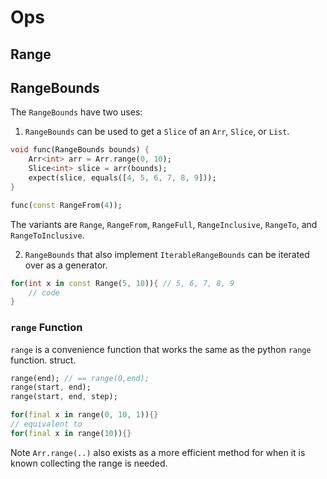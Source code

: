 # Ops

## Range

## RangeBounds

The `RangeBounds` have two uses:
1. `RangeBounds` can be used to get a `Slice` of an `Arr`, `Slice`, or `List`.
```dart
void func(RangeBounds bounds) {
    Arr<int> arr = Arr.range(0, 10);
    Slice<int> slice = arr(bounds);
    expect(slice, equals([4, 5, 6, 7, 8, 9]));
}

func(const RangeFrom(4));
```
The variants are `Range`, `RangeFrom`, `RangeFull`, `RangeInclusive`, `RangeTo`, and `RangeToInclusive`.

2. `RangeBounds` that also implement `IterableRangeBounds` can be iterated over as a generator.
```dart
for(int x in const Range(5, 10)){ // 5, 6, 7, 8, 9
    // code
}
```

### `range` Function

`range` is a convenience function that works the same as the python `range` function.
struct.
```dart
range(end); // == range(0,end);
range(start, end);
range(start, end, step);

for(final x in range(0, 10, 1)){}
// equivalent to
for(final x in range(10)){}
```
Note `Arr.range(..)` also exists as a more efficient method for when it is known collecting the range is needed.